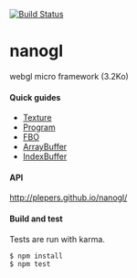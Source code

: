 [![Build Status](https://travis-ci.org/plepers/nanogl.svg?branch=master)](https://travis-ci.org/plepers/nanogl)


# nanogl
webgl micro framework (3.2Ko)

#### Quick guides

  - [Texture](docs/texture.md)
  - [Program](docs/program.md)
  - [FBO](docs/fbo.md)
  - [ArrayBuffer](docs/arraybuffer.md)
  - [IndexBuffer](docs/indexbuffer.md)


#### API
http://plepers.github.io/nanogl/

#### Build and test

Tests are run with karma.

```
$ npm install
$ npm test
```
